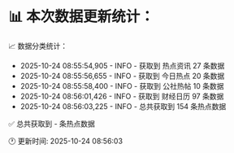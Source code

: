 📊 本次数据更新统计：
==========================

📈 数据分类统计：
- 2025-10-24 08:55:54,905 - INFO - 获取到 热点资讯 27 条数据
- 2025-10-24 08:55:56,655 - INFO - 获取到 今日热点 20 条数据
- 2025-10-24 08:55:58,400 - INFO - 获取到 公社热帖 10 条数据
- 2025-10-24 08:56:01,426 - INFO - 获取到 财经日历 97 条数据
- 2025-10-24 08:56:03,225 - INFO - 总共获取到 154 条热点数据

✅ 总共获取到 - 条热点数据

🕐 更新时间: 2025-10-24 08:56:03
